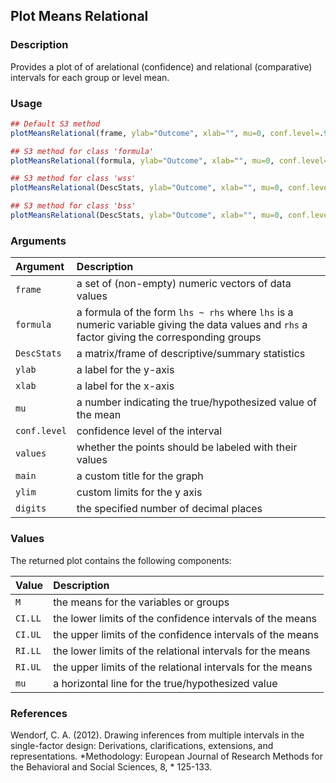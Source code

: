 ## Plot Means Relational

### Description

Provides a plot of of arelational (confidence) and relational (comparative) intervals for each group or level mean.

### Usage

```r
## Default S3 method
plotMeansRelational(frame, ylab="Outcome", xlab="", mu=0, conf.level=.95, values=TRUE, main=NULL, ylim=NULL, digits=3)

## S3 method for class 'formula'
plotMeansRelational(formula, ylab="Outcome", xlab="", mu=0, conf.level=.95, values=TRUE, main=NULL, ylim=NULL, digits=3)

## S3 method for class 'wss'
plotMeansRelational(DescStats, ylab="Outcome", xlab="", mu=0, conf.level=.95, values=TRUE, main=NULL, ylim=NULL, digits=3)

## S3 method for class 'bss'
plotMeansRelational(DescStats, ylab="Outcome", xlab="", mu=0, conf.level=.95, values=TRUE, main=NULL, ylim=NULL, digits=3)
```

### Arguments

Argument | Description
:-- | :--
```frame``` | a set of (non-empty) numeric vectors of data values
```formula``` | a formula of the form `lhs ~ rhs` where `lhs` is a numeric variable giving the data values and `rhs` a factor giving the corresponding groups
```DescStats``` | a matrix/frame of descriptive/summary statistics
```ylab``` | a label for the y-axis
```xlab``` | a label for the x-axis
```mu``` | a number indicating the true/hypothesized value of the mean
```conf.level``` | confidence level of the interval
```values``` | whether the points should be labeled with their values
```main``` | a custom title for the graph
```ylim``` | custom limits for the y axis
```digits``` | the specified number of decimal places

### Values

The returned plot contains the following components:

Value | Description
:-- | :--
```M``` | the means for the variables or groups
```CI.LL``` | the lower limits of the confidence intervals of the means
```CI.UL``` | the upper limits of the confidence intervals of the means
```RI.LL``` | the lower limits of the relational intervals for the means
```RI.UL``` | the upper limits of the relational intervals for the means
```mu``` | a horizontal line for the true/hypothesized value

### References

Wendorf,  C. A. (2012). Drawing inferences from multiple intervals in the single-factor design: Derivations,  clarifications,  extensions,  and representations. *Methodology: European Journal of Research Methods for the Behavioral and Social Sciences,  8, * 125-133.
